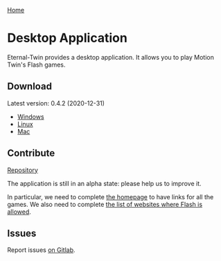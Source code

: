 [Home](./index.md)

# Desktop Application

Eternal-Twin provides a desktop application. It allows you to play Motion Twin's Flash games.

## Download

Latest version: 0.4.2 (2020-12-31)

- [Windows](https://eternal-twin.net/assets/app/etwin-0.4.2-windows-x64.zip)
- [Linux](https://eternal-twin.net/assets/app/etwin-0.4.2-linux-x64.zip)
- [Mac](https://eternal-twin.net/assets/app/etwin-0.4.2-mac-x64.zip)

## Contribute

[Repository](https://gitlab.com/eternal-twin/etwin-app)

The application is still in an alpha state: please help us to improve it.

In particular, we need to complete [the homepage](https://gitlab.com/eternal-twin/etwin-app/-/blob/master/src/main/index.html) to have
links for all the games.
We also need to complete [the list of websites where Flash is allowed](https://gitlab.com/eternal-twin/etwin-app/-/blob/master/src/main/mms.cfg).

## Issues

Report issues [on Gitlab](https://gitlab.com/eternal-twin/etwin-app/-/issues).

